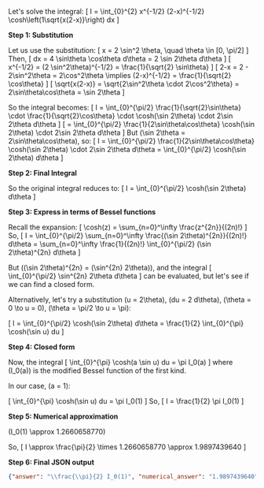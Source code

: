 Let's solve the integral:
\[
I = \int_{0}^{2} x^{-1/2} (2-x)^{-1/2} \cosh\left(1\sqrt{x(2-x)}\right) dx
\]

**Step 1: Substitution**

Let us use the substitution:
\[
x = 2 \sin^2 \theta, \quad \theta \in [0, \pi/2]
\]
Then,
\[
dx = 4 \sin\theta \cos\theta d\theta = 2 \sin 2\theta d\theta
\]
\[
x^{-1/2} = (2 \sin^2\theta)^{-1/2} = \frac{1}{\sqrt{2} \sin\theta}
\]
\[
2-x = 2 - 2\sin^2\theta = 2\cos^2\theta \implies (2-x)^{-1/2} = \frac{1}{\sqrt{2} \cos\theta}
\]
\[
\sqrt{x(2-x)} = \sqrt{2\sin^2\theta \cdot 2\cos^2\theta} = 2\sin\theta\cos\theta = \sin 2\theta
\]

So the integral becomes:
\[
I = \int_{0}^{\pi/2} \frac{1}{\sqrt{2}\sin\theta} \cdot \frac{1}{\sqrt{2}\cos\theta} \cdot \cosh(\sin 2\theta) \cdot 2\sin 2\theta d\theta
\]
\[
= \int_{0}^{\pi/2} \frac{1}{2\sin\theta\cos\theta} \cosh(\sin 2\theta) \cdot 2\sin 2\theta d\theta
\]
But \(\sin 2\theta = 2\sin\theta\cos\theta\), so:
\[
I = \int_{0}^{\pi/2} \frac{1}{2\sin\theta\cos\theta} \cosh(\sin 2\theta) \cdot 2\sin 2\theta d\theta
= \int_{0}^{\pi/2} \cosh(\sin 2\theta) d\theta
\]

**Step 2: Final Integral**

So the original integral reduces to:
\[
I = \int_{0}^{\pi/2} \cosh(\sin 2\theta) d\theta
\]

**Step 3: Express in terms of Bessel functions**

Recall the expansion:
\[
\cosh(z) = \sum_{n=0}^\infty \frac{z^{2n}}{(2n)!}
\]
So,
\[
I = \int_{0}^{\pi/2} \sum_{n=0}^\infty \frac{(\sin 2\theta)^{2n}}{(2n)!} d\theta
= \sum_{n=0}^\infty \frac{1}{(2n)!} \int_{0}^{\pi/2} (\sin 2\theta)^{2n} d\theta
\]

But \((\sin 2\theta)^{2n} = (\sin^{2n} 2\theta)\), and the integral
\[
\int_{0}^{\pi/2} \sin^{2n} 2\theta d\theta
\]
can be evaluated, but let's see if we can find a closed form.

Alternatively, let's try a substitution \(u = 2\theta\), \(du = 2 d\theta\), \(\theta = 0 \to u = 0\), \(\theta = \pi/2 \to u = \pi\):

\[
I = \int_{0}^{\pi/2} \cosh(\sin 2\theta) d\theta = \frac{1}{2} \int_{0}^{\pi} \cosh(\sin u) du
\]

**Step 4: Closed form**

Now, the integral
\[
\int_{0}^{\pi} \cosh(a \sin u) du = \pi I_0(a)
\]
where \(I_0(a)\) is the modified Bessel function of the first kind.

In our case, \(a = 1\):

\[
\int_{0}^{\pi} \cosh(\sin u) du = \pi I_0(1)
\]
So,
\[
I = \frac{1}{2} \pi I_0(1)
\]

**Step 5: Numerical approximation**

\(I_0(1) \approx 1.2660658770\)

So,
\[
I \approx \frac{\pi}{2} \times 1.2660658770 \approx 1.9897439640
\]

**Step 6: Final JSON output**

```json
{"answer": "\\frac{\\pi}{2} I_0(1)", "numerical_answer": "1.9897439640"}
```